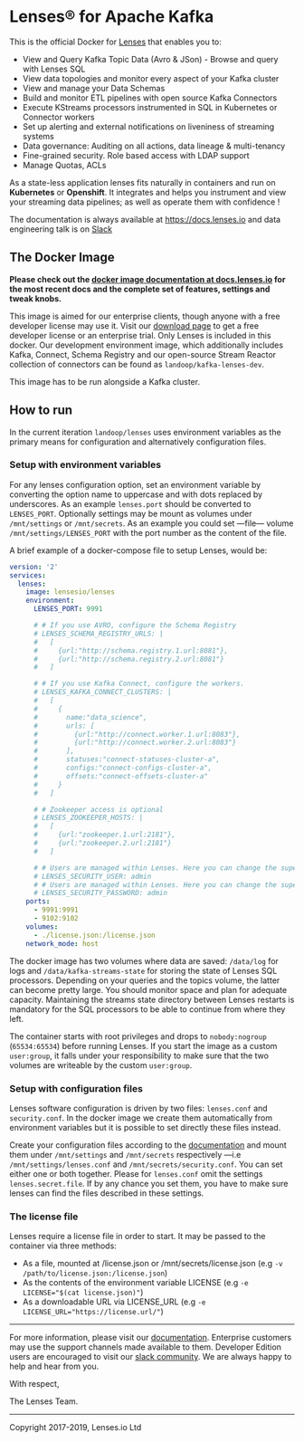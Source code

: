 # Lenses® for Apache Kafka

This is the official Docker for [Lenses](https://lenses.io/kafka-lenses) that
enables you to:

* View and Query Kafka Topic Data (Avro & JSon) - Browse and query with Lenses
  SQL
* View data topologies and monitor every aspect of your Kafka cluster
* View and manage your Data Schemas
* Build and monitor ETL pipelines with open source Kafka Connectors
* Execute KStreams processors instrumented in SQL in Kubernetes or Connector
  workers
* Set up alerting and external notifications on liveniness of streaming systems
* Data governance: Auditing on all actions, data lineage & multi-tenancy
* Fine-grained security. Role based access with LDAP support
* Manage Quotas, ACLs

As a state-less application lenses fits naturally in containers and run on
**Kubernetes** or **Openshift**. It integrates and helps you instrument and view
your streaming data pipelines; as well as operate them with confidence !

The documentation is always available at https://docs.lenses.io and data
engineering talk is on [Slack](https://launchpass.com/landoop-community)

## The Docker Image

**Please check out the
[docker image documentation at docs.lenses.io](https://docs.lenses.io/install_setup/deployment-options/docker-deployment.html)
for the most recent docs and the complete set of features, settings and tweak
knobs.**


This image is aimed for our enterprise clients, though anyone with a free
developer license may use it. Visit
our [download page](https://lenses.io/downloads/) to get a free developer
license or an enterprise trial.  Only Lenses is included in this docker. Our
development environment image, which additionally includes Kafka, Connect,
Schema Registry and our open-source Stream Reactor collection of connectors can
be found as `landoop/kafka-lenses-dev`.

This image has to be run alongside a Kafka cluster.


## How to run

In the current iteration `landoop/lenses` uses environment variables as the
primary means for configuration and alternatively configuration files.

### Setup with environment variables

For any lenses configuration option, set an environment variable by converting
the option name to uppercase and with dots replaced by underscores. As an
example `lenses.port` should be converted to `LENSES_PORT`. Optionally settings
may be mount as volumes under `/mnt/settings` or `/mnt/secrets`. As an example
you could set —file— volume `/mnt/settings/LENSES_PORT` with the port number as
the content of the file.

A brief example of a docker-compose file to setup Lenses, would be:

```yaml
version: '2'
services:
  lenses:
    image: lensesio/lenses
    environment:
      LENSES_PORT: 9991

      # # If you use AVRO, configure the Schema Registry
      # LENSES_SCHEMA_REGISTRY_URLS: |
      #   [
      #     {url:"http://schema.registry.1.url:8081"},
      #     {url:"http://schema.registry.2.url:8081"}
      #   ]

      # # If you use Kafka Connect, configure the workers.
      # LENSES_KAFKA_CONNECT_CLUSTERS: |
      #   [
      #     {
      #       name:"data_science",
      #       urls: [
      #         {url:"http://connect.worker.1.url:8083"},
      #         {url:"http://connect.worker.2.url:8083"}
      #       ],
      #       statuses:"connect-statuses-cluster-a",
      #       configs:"connect-configs-cluster-a",
      #       offsets:"connect-offsets-cluster-a"
      #     }
      #   ]

      # # Zookeeper access is optional
      # LENSES_ZOOKEEPER_HOSTS: |
      #   [
      #     {url:"zookeeper.1.url:2181"},
      #     {url:"zookeeper.2.url:2181"}
      #   ]

      # # Users are managed within Lenses. Here you can change the superuser username:
      # LENSES_SECURITY_USER: admin
      # # Users are managed within Lenses. Here you can change the superuser password:
      # LENSES_SECURITY_PASSWORD: admin
    ports:
      - 9991:9991
      - 9102:9102
    volumes:
      - ./license.json:/license.json
    network_mode: host
```

The docker image has two volumes where data are saved: `/data/log` for logs and
`/data/kafka-streams-state` for storing the state of Lenses SQL
processors. Depending on your queries and the topics volume, the latter can
become pretty large. You should monitor space and plan for adequate
capacity. Maintaining the streams state directory between Lenses restarts is
mandatory for the SQL processors to be able to continue from where they left.

The container starts with root privileges and drops to `nobody:nogroup`
(`65534:65534`) before running Lenses. If you start the image as a custom
`user:group`, it falls under your responsibility to make sure that the two
volumes are writeable by the custom `user:group`.

### Setup with configuration files

Lenses software configuration is driven by two files: `lenses.conf` and
`security.conf`. In the docker image we create them automatically from
environment variables but it is possible to set directly these files instead.

Create your configuration files according to
the
[documentation](https://docs.lenses.io/install_setup/configuration/lenses-config.html) and
mount them under `/mnt/settings` and `/mnt/secrets` respectively —i.e
`/mnt/settings/lenses.conf` and `/mnt/secrets/security.conf`. You can set either
one or both together. Please for `lenses.conf` omit the settings
`lenses.secret.file`. If by any chance you set them,
you have to make sure lenses can find the files described in these settings.

### The license file

Lenses require a license file in order to start. It may be passed to the
container via three methods:

- As a file, mounted at /license.json or /mnt/secrets/license.json (e.g `-v
  /path/to/license.json:/license.json`)
- As the contents of the environment variable LICENSE (e.g `-e LICENSE="$(cat license.json)"`)
- As a downloadable URL via LICENSE_URL (e.g `-e LICENSE_URL="https://license.url/"`)

---

For more information, please visit
our [documentation](https://docs.lenses.io/). Enterprise customers may use the
support channels made available to them. Developer Edition users are encouraged
to visit our [slack community](https://launchpass.com/landoop-community). We are
always happy to help and hear from you.

With respect,

The Lenses Team.

---

Copyright 2017-2019, Lenses.io Ltd
